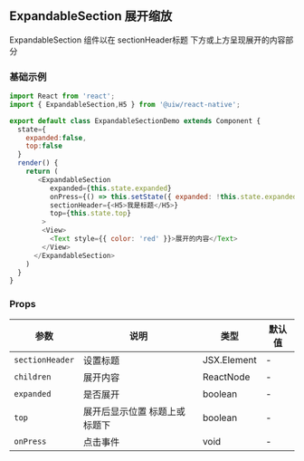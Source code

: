 ExpandableSection 展开缩放
---

ExpandableSection 组件以在 sectionHeader标题 下方或上方呈现展开的内容部分

### 基础示例

<!--DemoStart--> 
```js
import React from 'react';
import { ExpandableSection,H5 } from '@uiw/react-native';

export default class ExpandableSectionDemo extends Component {
  state={
    expanded:false,
    top:false
  }
  render() {
    return (
       <ExpandableSection
          expanded={this.state.expanded}
          onPress={() => this.setState({ expanded: !this.state.expanded })}
          sectionHeader={<H5>我是标题</H5>}
          top={this.state.top}
        >
        <View>
          <Text style={{ color: 'red' }}>展开的内容</Text>
        </View>
      </ExpandableSection>
    )
  }
}
```
<!--End-->

### Props

| 参数 | 说明 | 类型 | 默认值 |
|------|------|-----|------|
| `sectionHeader` | 设置标题 | JSX.Element | - |
| `children` | 展开内容| ReactNode | - |
| `expanded` | 是否展开 | boolean | - |
| `top` | 展开后显示位置 标题上或标题下 | boolean | - |
| `onPress` | 点击事件 | void | - |
